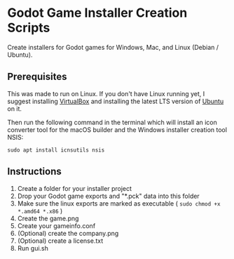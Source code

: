 # Godot Game Installer Creation Scripts
Create installers for Godot games for Windows, Mac, and Linux (Debian / Ubuntu).


## Prerequisites
This was made to run on Linux.
If you don't have Linux running yet, I suggest installing [VirtualBox](https://www.virtualbox.org) and installing the latest LTS version of [Ubuntu](https://www.ubuntu.com/download/desktop) on it.

Then run the following command in the terminal which will install an icon converter tool for the macOS builder and the Windows installer creation tool NSIS:

`sudo apt install icnsutils nsis`


## Instructions
  1. Create a folder for your installer project
  2. Drop your Godot game exports and "*.pck" data into this folder
  3. Make sure the linux exports are marked as executable ( `sudo chmod +x *.amd64 *.x86` )
  4. Create the game.png
  5. Create your gameinfo.conf
  6. (Optional) create the company.png
  7. (Optional) create a license.txt
  8. Run gui.sh
